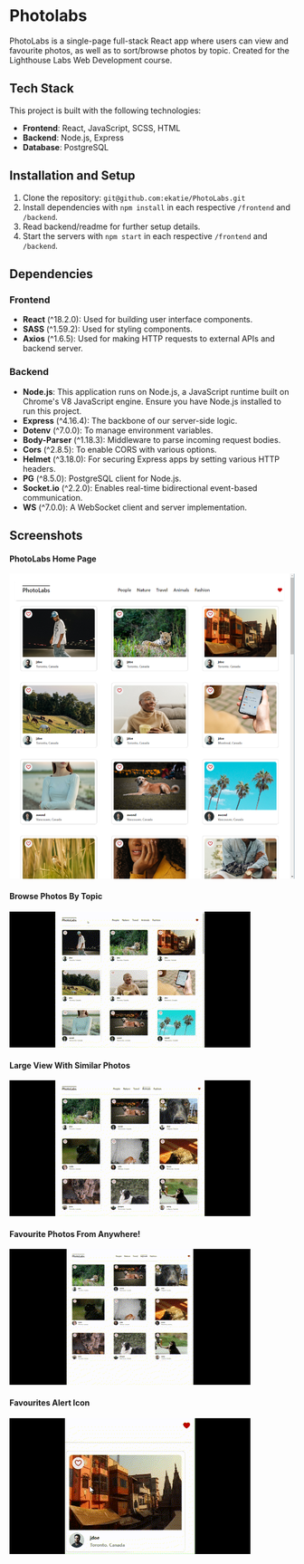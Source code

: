 # Photolabs

PhotoLabs is a single-page full-stack React app where users can view and favourite photos, as well as to sort/browse photos by topic. Created for the Lighthouse Labs Web Development course.

## Tech Stack

This project is built with the following technologies:

- **Frontend**: React, JavaScript, SCSS, HTML
- **Backend**: Node.js, Express
- **Database**: PostgreSQL

## Installation and Setup

1. Clone the repository: `git@github.com:ekatie/PhotoLabs.git`
2. Install dependencies with `npm install` in each respective `/frontend` and `/backend`.
3. Read backend/readme for further setup details.
4. Start the servers with `npm start` in each respective `/frontend` and `/backend`.

## Dependencies

### Frontend

- **React** (^18.2.0): Used for building user interface components.
- **SASS** (^1.59.2): Used for styling components.
- **Axios** (^1.6.5): Used for making HTTP requests to external APIs and backend server.

### Backend

- **Node.js**: This application runs on Node.js, a JavaScript runtime built on Chrome's V8 JavaScript engine. Ensure you have Node.js installed to run this project.
- **Express** (^4.16.4): The backbone of our server-side logic.
- **Dotenv** (^7.0.0): To manage environment variables.
- **Body-Parser** (^1.18.3): Middleware to parse incoming request bodies.
- **Cors** (^2.8.5): To enable CORS with various options.
- **Helmet** (^3.18.0): For securing Express apps by setting various HTTP headers.
- **PG** (^8.5.0): PostgreSQL client for Node.js.
- **Socket.io** (^2.2.0): Enables real-time bidirectional event-based communication.
- **WS** (^7.0.0): A WebSocket client and server implementation.

## Screenshots

#### PhotoLabs Home Page
![Project Home Page](https://github.com/ekatie/PhotoLabs/blob/main/docs/PhotoLabs-Home.png?raw=true)

#### Browse Photos By Topic
![Browse Photos By Topic](https://github.com/ekatie/PhotoLabs/blob/main/docs/PhotoLabs-Topics.gif?raw=true)

#### Large View With Similar Photos
![Larger Photo View](https://github.com/ekatie/PhotoLabs/blob/main/docs/PhotoLabs-Details-and-Similar-Photos.gif?raw=true)

#### Favourite Photos From Anywhere!
![Favourite Photos Anywhere](https://github.com/ekatie/PhotoLabs/blob/main/docs/PhotoLabs-Favourite-Photos.gif?raw=true)

#### Favourites Alert Icon
![Favourites Alert Icon](https://github.com/ekatie/PhotoLabs/blob/main/docs/PhotoLabs-Favourites-Alert.gif?raw=true)
